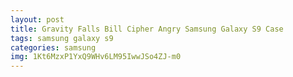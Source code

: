 ```yaml
---
layout: post
title: Gravity Falls Bill Cipher Angry Samsung Galaxy S9 Case
tags: samsung galaxy s9
categories: samsung
img: 1Kt6MzxP1YxQ9WHv6LM95IwwJSo4ZJ-m0
---
```

